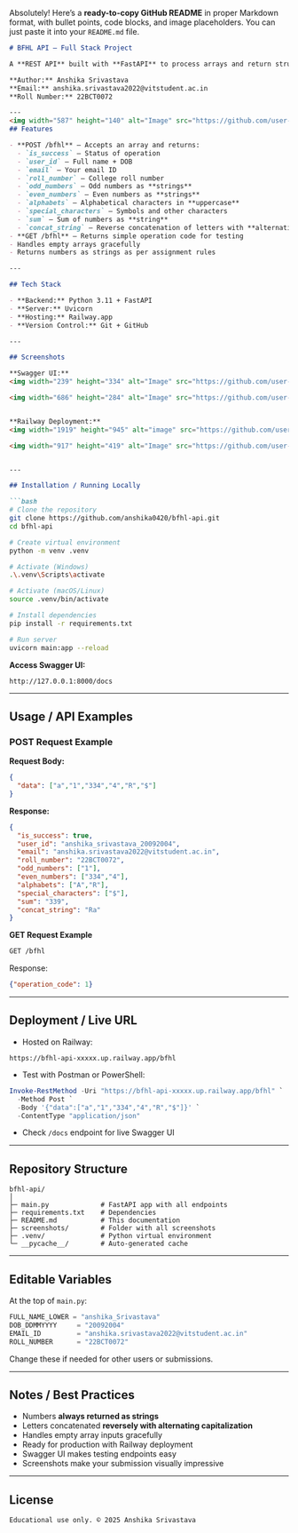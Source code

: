 Absolutely! Here’s a **ready-to-copy GitHub README** in proper Markdown format, with bullet points, code blocks, and image placeholders. You can just paste it into your `README.md` file.

````markdown
# BFHL API – Full Stack Project

A **REST API** built with **FastAPI** to process arrays and return structured results, including numbers, alphabets, special characters, sums, and concatenated strings. Hosted on **Railway** with live access.

**Author:** Anshika Srivastava  
**Email:** anshika.srivastava2022@vitstudent.ac.in  
**Roll Number:** 22BCT0072

---
<img width="587" height="140" alt="Image" src="https://github.com/user-attachments/assets/bd5958fa-b1d9-4006-8164-7a6400456bf1" />
## Features

- **POST /bfhl** – Accepts an array and returns:
  - `is_success` – Status of operation
  - `user_id` – Full name + DOB
  - `email` – Your email ID
  - `roll_number` – College roll number
  - `odd_numbers` – Odd numbers as **strings**
  - `even_numbers` – Even numbers as **strings**
  - `alphabets` – Alphabetical characters in **uppercase**
  - `special_characters` – Symbols and other characters
  - `sum` – Sum of numbers as **string**
  - `concat_string` – Reverse concatenation of letters with **alternating caps**
- **GET /bfhl** – Returns simple operation code for testing
- Handles empty arrays gracefully
- Returns numbers as strings as per assignment rules

---

## Tech Stack

- **Backend:** Python 3.11 + FastAPI
- **Server:** Uvicorn
- **Hosting:** Railway.app
- **Version Control:** Git + GitHub

---

## Screenshots

**Swagger UI:**  
<img width="239" height="334" alt="Image" src="https://github.com/user-attachments/assets/e2e66b95-4392-4051-b864-279e7e1a7c68" />

<img width="686" height="284" alt="Image" src="https://github.com/user-attachments/assets/d354ed95-f77e-42d3-ae9b-b773cae97da2" />


**Railway Deployment:**  
<img width="1919" height="945" alt="image" src="https://github.com/user-attachments/assets/4b0ba9d8-e3a9-4c32-a0fe-d3b652a22f09" />

<img width="917" height="419" alt="Image" src="https://github.com/user-attachments/assets/1d3e0eef-1456-4752-ab1c-346994518771" />


---

## Installation / Running Locally

```bash
# Clone the repository
git clone https://github.com/anshika0420/bfhl-api.git
cd bfhl-api

# Create virtual environment
python -m venv .venv

# Activate (Windows)
.\.venv\Scripts\activate

# Activate (macOS/Linux)
source .venv/bin/activate

# Install dependencies
pip install -r requirements.txt

# Run server
uvicorn main:app --reload
````

**Access Swagger UI:**

```
http://127.0.0.1:8000/docs
```

---

## Usage / API Examples

### POST Request Example

**Request Body:**

```json
{
  "data": ["a","1","334","4","R","$"]
}
```

**Response:**

```json
{
  "is_success": true,
  "user_id": "anshika_srivastava_20092004",
  "email": "anshika.srivastava2022@vitstudent.ac.in",
  "roll_number": "22BCT0072",
  "odd_numbers": ["1"],
  "even_numbers": ["334","4"],
  "alphabets": ["A","R"],
  "special_characters": ["$"],
  "sum": "339",
  "concat_string": "Ra"
}
```

**GET Request Example**

```bash
GET /bfhl
```

Response:

```json
{"operation_code": 1}
```

---

## Deployment / Live URL

* Hosted on Railway:

```
https://bfhl-api-xxxxx.up.railway.app/bfhl
```

* Test with Postman or PowerShell:

```powershell
Invoke-RestMethod -Uri "https://bfhl-api-xxxxx.up.railway.app/bfhl" `
  -Method Post `
  -Body '{"data":["a","1","334","4","R","$"]}' `
  -ContentType "application/json"
```

* Check `/docs` endpoint for live Swagger UI

---

## Repository Structure

```
bfhl-api/
│
├─ main.py             # FastAPI app with all endpoints
├─ requirements.txt    # Dependencies
├─ README.md           # This documentation
├─ screenshots/        # Folder with all screenshots
├─ .venv/              # Python virtual environment
└─ __pycache__/        # Auto-generated cache
```

---

## Editable Variables

At the top of `main.py`:

```python
FULL_NAME_LOWER = "anshika_Srivastava"
DOB_DDMMYYYY     = "20092004"
EMAIL_ID         = "anshika.srivastava2022@vitstudent.ac.in"
ROLL_NUMBER      = "22BCT0072"
```

Change these if needed for other users or submissions.

---

## Notes / Best Practices

* Numbers **always returned as strings**
* Letters concatenated **reversely with alternating capitalization**
* Handles empty array inputs gracefully
* Ready for production with Railway deployment
* Swagger UI makes testing endpoints easy
* Screenshots make your submission visually impressive

---

## License
```
Educational use only. © 2025 Anshika Srivastava

```


